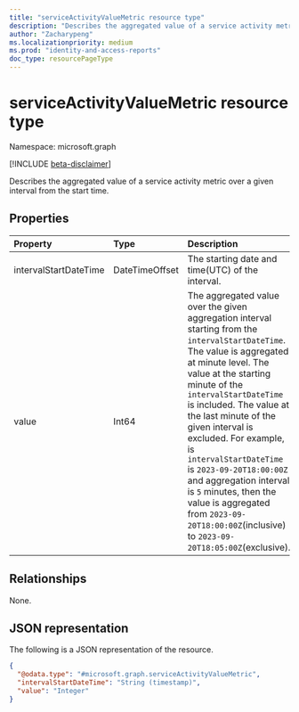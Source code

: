 ```yaml
---
title: "serviceActivityValueMetric resource type"
description: "Describes the aggregated value of a service activity metric over a given interval from the start time."
author: "Zacharypeng"
ms.localizationpriority: medium
ms.prod: "identity-and-access-reports"
doc_type: resourcePageType
---
```


# serviceActivityValueMetric resource type

Namespace: microsoft.graph

[!INCLUDE [beta-disclaimer](../../includes/beta-disclaimer.md)]

Describes the aggregated value of a service activity metric over a given interval from the start time.

## Properties

|Property|Type|Description|
|:---|:---|:---|
|intervalStartDateTime|DateTimeOffset|The starting date and time(UTC) of the interval.|
|value|Int64|The aggregated value over the given aggregation interval starting from the `intervalStartDateTime`. The value is aggregated at minute level. The value at the starting minute of the `intervalStartDateTime` is included. The value at the last minute of the given interval is excluded. For example, is `intervalStartDateTime` is `2023-09-20T18:00:00Z` and aggregation interval is `5` minutes, then the value is aggregated from `2023-09-20T18:00:00Z`(inclusive) to `2023-09-20T18:05:00Z`(exclusive).|

## Relationships
None.

## JSON representation
The following is a JSON representation of the resource.
<!-- {
  "blockType": "resource",
  "@odata.type": "microsoft.graph.serviceActivityValueMetric"
}
-->
``` json
{
  "@odata.type": "#microsoft.graph.serviceActivityValueMetric",
  "intervalStartDateTime": "String (timestamp)",
  "value": "Integer"
}
```

